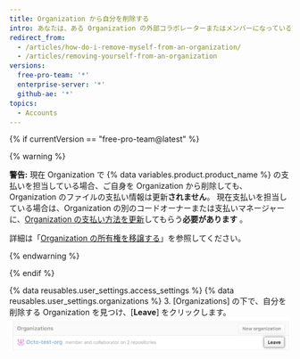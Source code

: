 ```yaml
---
title: Organization から自分を削除する
intro: あなたは、ある Organization の外部コラボレーターまたはメンバーになっている場合、その Organization からいつでも離脱できます。
redirect_from:
  - /articles/how-do-i-remove-myself-from-an-organization/
  - /articles/removing-yourself-from-an-organization
versions:
  free-pro-team: '*'
  enterprise-server: '*'
  github-ae: '*'
topics:
  - Accounts
---
```


{% if currentVersion == "free-pro-team@latest" %}

{% warning %}

**警告:** 現在 Organization で {% data variables.product.product_name %} の支払いを担当している場合、ご自身を Organization から削除しても、Organization のファイルの支払い情報は更新**されません**。 現在支払いを担当している場合は、Organization の別のコードオーナーまたは支払いマネージャーに、[Organization の支払い方法を更新](/articles/adding-or-editing-a-payment-method)してもらう**必要があります** 。

詳細は「[Organization の所有権を移譲する](/articles/transferring-organization-ownership)」を参照してください。

{% endwarning %}

{% endif %}

{% data reusables.user_settings.access_settings %}
{% data reusables.user_settings.organizations %}
3. [Organizations] の下で、自分を削除する Organization を見つけ、[**Leave**] をクリックします。 ![ロールが表示され、その横に [Leave] ボタンがある](/assets/images/help/organizations/context-leave-organization-with-roles-shown.png)
